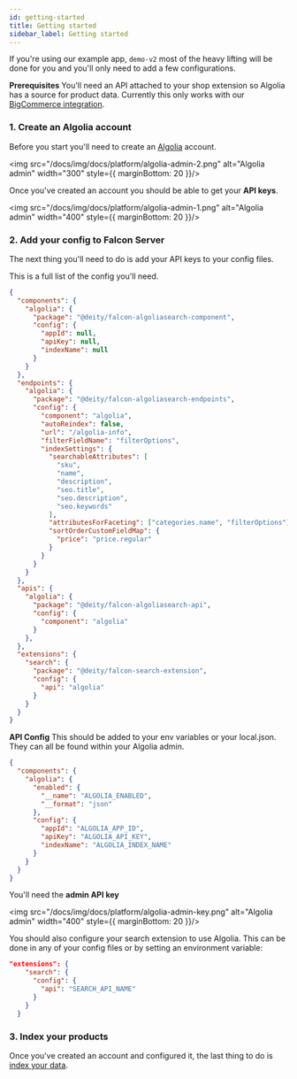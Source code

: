 ```yaml
---
id: getting-started
title: Getting started
sidebar_label: Getting started
---
```


If you're using our example app, `demo-v2` most of the heavy lifting will be done for you and you'll only need to add a few configurations.

**Prerequisites**
You'll need an API attached to your shop extension so Algolia has a source for product data. Currently this only works with our [BigCommerce integration](../bigcommerce). 

### 1. Create an Algolia account

Before you start you'll need to create an <a href="https://www.algolia.com/" rel="noreferrer noopener" target="_blank" aria-label="visit the Algolia site">Algolia</a> account.

<img src="/docs/img/docs/platform/algolia-admin-2.png" alt="Algolia admin" width="300" style={{ marginBottom: 20 }}/>

Once you've created an account you should be able to get your **API keys**.

<img src="/docs/img/docs/platform/algolia-admin-1.png" alt="Algolia admin" width="400" style={{ marginBottom: 20 }}/>

### 2. Add your config to Falcon Server

The next thing you'll need to do is add your API keys to your config files.

This is a full list of the config you'll need.

```json
{
  "components": {
    "algolia": {
      "package": "@deity/falcon-algoliasearch-component",
      "config": {
        "appId": null,
        "apiKey": null,
        "indexName": null
      }
    }
  },
  "endpoints": {
    "algolia": {
      "package": "@deity/falcon-algoliasearch-endpoints",
      "config": {
        "component": "algolia",
        "autoReindex": false,
        "url": "/algolia-info",
        "filterFieldName": "filterOptions",
        "indexSettings": {
          "searchableAttributes": [
            "sku",
            "name",
            "description",
            "seo.title",
            "seo.description",
            "seo.keywords"
          ],
          "attributesForFaceting": ["categories.name", "filterOptions"],
          "sortOrderCustomFieldMap": {
            "price": "price.regular"
          }
        }
      }
    }
  },
  "apis": {
    "algolia": {
      "package": "@deity/falcon-algoliasearch-api",
      "config": {
        "component": "algolia"
      }
    },
  },
  "extensions": {
    "search": {
      "package": "@deity/falcon-search-extension",
      "config": {
        "api": "algolia"
      }
    }
  }
}

```

**API Config**
This should be added to your env variables or your local.json. They can all be found within your Algolia admin.

```json
{
  "components": {
    "algolia": {
      "enabled": {
        "__name": "ALGOLIA_ENABLED",
        "__format": "json"
      },
      "config": {
        "appId": "ALGOLIA_APP_ID",
        "apiKey": "ALGOLIA_API_KEY",
        "indexName": "ALGOLIA_INDEX_NAME"
      }
    }
  }
}
```

You'll need the **admin API key**

<img src="/docs/img/docs/platform/algolia-admin-key.png" alt="Algolia admin" width="400" style={{ marginBottom: 20 }}/>

You should also configure your search extension to use Algolia. This can be done in any of your config files or by setting an environment variable:

```json
"extensions": {
    "search": {
      "config": {
        "api": "SEARCH_API_NAME"
      }
    }
  }
```

### 3. Index your products

Once you've created an account and configured it, the last thing to do is [index your data](./indexing).

